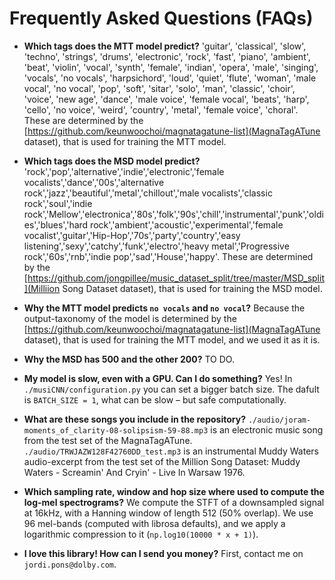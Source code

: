 # Frequently Asked Questions (FAQs)
* **Which tags does the MTT model predict?** 'guitar', 'classical', 'slow', 'techno', 'strings', 'drums', 'electronic', 'rock', 'fast', 'piano', 'ambient', 'beat', 'violin', 'vocal', 'synth', 'female', 'indian', 'opera', 'male', 'singing', 'vocals', 'no vocals', 'harpsichord', 'loud', 'quiet', 'flute', 'woman', 'male vocal', 'no vocal', 'pop', 'soft', 'sitar', 'solo', 'man', 'classic', 'choir', 'voice', 'new age', 'dance', 'male voice', 'female vocal', 'beats', 'harp', 'cello', 'no voice', 'weird', 'country', 'metal', 'female voice', 'choral'. These are determined by the [https://github.com/keunwoochoi/magnatagatune-list](MagnaTagATune dataset), that is used for training the MTT model.

* **Which tags does the MSD model predict?** 'rock','pop','alternative','indie','electronic','female vocalists','dance','00s','alternative rock','jazz','beautiful','metal','chillout','male vocalists','classic rock','soul','indie rock','Mellow','electronica','80s','folk','90s','chill','instrumental','punk','oldies','blues','hard rock','ambient','acoustic','experimental','female vocalist','guitar','Hip-Hop','70s','party','country','easy listening','sexy','catchy','funk','electro','heavy metal','Progressive rock','60s','rnb','indie pop','sad','House','happy'. These are determined by the [https://github.com/jongpillee/music_dataset_split/tree/master/MSD_split](Milliion Song Dataset dataset), that is used for training the MSD model.

* **Why the MTT model predicts `no vocals` and `no vocal`?** Because the output-taxonomy of the model is determined by the [https://github.com/keunwoochoi/magnatagatune-list](MagnaTagATune dataset), that is used for training the MTT model, and we used it as it is. 

* **Why the MSD has 500 and the other 200?** TO DO.

* **My model is slow, even with a GPU. Can I do something?** Yes! In `./musiCNN/configuration.py` you can set a bigger batch size. The dafult is `BATCH_SIZE = 1`, what can be slow – but safe computationally.

* **What are these songs you include in the repository?** `./audio/joram-moments_of_clarity-08-solipsism-59-88.mp3` is an electronic music song from the test set of the MagnaTagATune. `./audio/TRWJAZW128F42760DD_test.mp3` is an instrumental Muddy Waters audio-excerpt from the test set of the Million Song Dataset: Muddy Waters - Screamin' And Cryin' - Live In Warsaw 1976.

* **Which sampling rate, window and hop size where used to compute the log-mel spectrograms?** We compute the STFT of a downsampled signal at 16kHz, with a Hanning window of length 512 (50% overlap). We use 96 mel-bands (computed with librosa defaults), and we apply a logarithmic compression to it (`np.log10(10000 * x + 1)`).

* **I love this library! How can I send you money?** First, contact me on `jordi.pons@dolby.com`.
